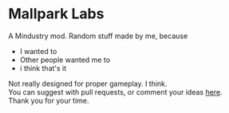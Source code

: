# Mallpark Labs
A Mindustry mod. Random stuff made by me, because
- I wanted to
- Other people wanted me to
- i think that's it  

Not really designed for proper gameplay. I think.  
You can suggest with pull requests, or comment your ideas [here](https://docs.google.com/document/d/1Bex6bGZH8Edi_bAxgYvtgrodqyh1-s17IsR06N01cDo/edit?usp=sharing).  
Thank you for your time.
